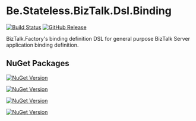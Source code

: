 ﻿# Be.Stateless.BizTalk.Dsl.Binding

[![Build Status](https://dev.azure.com/icraftsoftware/be.stateless/_apis/build/status/Be.Stateless.BizTalk.Dsl.Binding%20Manual%20Release?branchName=master)](https://dev.azure.com/icraftsoftware/be.stateless/_build/latest?definitionId=62&branchName=master)
[![GitHub Release](https://img.shields.io/github/v/release/icraftsoftware/Be.Stateless.BizTalk.Dsl.Binding?label=Release)](https://github.com/icraftsoftware/Be.Stateless.BizTalk.Dsl.Binding/releases/latest)

BizTalk.Factory's binding definition DSL for general purpose BizTalk Server application binding definition.

## NuGet Packages

[![NuGet Version](https://img.shields.io/nuget/v/Be.Stateless.BizTalk.Dsl.Binding.svg?label=Be.Stateless.BizTalk.Dsl.Binding&style=flat)](https://www.nuget.org/packages/Be.Stateless.BizTalk.Dsl.Binding/)

[![NuGet Version](https://img.shields.io/nuget/v/Be.Stateless.BizTalk.Dsl.Binding.Conventions.svg?label=Be.Stateless.BizTalk.Dsl.Binding.Conventions&style=flat)](https://www.nuget.org/packages/Be.Stateless.BizTalk.Dsl.Binding.Conventions/)

[![NuGet Version](https://img.shields.io/nuget/v/Be.Stateless.BizTalk.Dsl.Binding.Unit.svg?label=Be.Stateless.BizTalk.Dsl.Binding.Unit&style=flat)](https://www.nuget.org/packages/Be.Stateless.BizTalk.Dsl.Binding.Unit/)

[![NuGet Version](https://img.shields.io/nuget/v/Be.Stateless.BizTalk.Dsl.Environment.Settings.svg?label=Be.Stateless.BizTalk.Dsl.Environment.Settings&style=flat)](https://www.nuget.org/packages/Be.Stateless.BizTalk.Dsl.Environment.Settings/)
